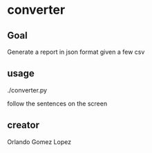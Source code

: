 # converter

## Goal

Generate a report in json format given a few csv

## usage

./converter.py

follow the sentences on the screen

## creator

Orlando Gomez Lopez
